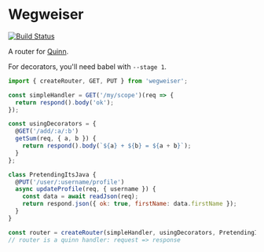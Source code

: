 # Wegweiser

[![Build Status](https://travis-ci.org/quinnjs/wegweiser.svg?branch=master)](https://travis-ci.org/quinnjs/wegweiser)

A router for [Quinn](https://www.npmjs.org/package/quinn).

For decorators, you'll need babel with `--stage 1`.

```js
import { createRouter, GET, PUT } from 'wegweiser';

const simpleHandler = GET('/my/scope')(req => {
  return respond().body('ok');
});

const usingDecorators = {
  @GET('/add/:a/:b')
  getSum(req, { a, b }) {
    return respond().body(`${a} + ${b} = ${a + b}`);
  }
};

class PretendingItsJava {
  @PUT('/user/:username/profile')
  async updateProfile(req, { username }) {
    const data = await readJson(req);
    return respond.json({ ok: true, firstName: data.firstName });
  }
}

const router = createRouter(simpleHandler, usingDecorators, PretendingItsJava);
// router is a quinn handler: request => response
```
